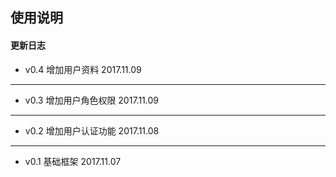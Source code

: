 ## 使用说明

#### 更新日志
- v0.4 增加用户资料 2017.11.09
----
- v0.3 增加用户角色权限 2017.11.09
---
- v0.2 增加用户认证功能 2017.11.08
---
- v0.1 基础框架 2017.11.07
